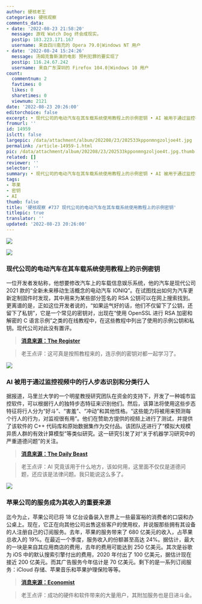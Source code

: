 ```yaml
---
author: 硬核老王
categories: 硬核观察
comments_data:
- date: '2022-08-23 21:58:20'
  message: 游戏 Watch Dog 终会成现实。
  postip: 183.223.171.167
  username: 来自四川南充的 Opera 79.0|Windows NT 用户
- date: '2022-08-24 15:24:26'
  message: 汤姆克鲁斯演的电影 预判犯罪的要实现了
  postip: 116.24.67.242
  username: 来自广东深圳的 Firefox 104.0|Windows 10 用户
count:
  commentnum: 2
  favtimes: 0
  likes: 0
  sharetimes: 0
  viewnum: 2121
date: '2022-08-23 20:26:00'
editorchoice: false
excerpt: • 现代公司的电动汽车在其车载系统使用教程上的示例密钥 • AI 被用于通过监控视频中的行人步态识别和分类行人 • 苹果公司的服务成为其收入的重要来源
fromurl: ''
id: 14959
islctt: false
largepic: /data/attachment/album/202208/23/202533kpponmngzoljoe4t.jpg
permalink: /article-14959-1.html
pic: /data/attachment/album/202208/23/202533kpponmngzoljoe4t.jpg.thumb.jpg
related: []
reviewer: ''
selector: ''
summary: • 现代公司的电动汽车在其车载系统使用教程上的示例密钥 • AI 被用于通过监控视频中的行人步态识别和分类行人 • 苹果公司的服务成为其收入的重要来源
tags:
- 苹果
- 密钥
- AI
thumb: false
title: '硬核观察 #737 现代公司的电动汽车在其车载系统使用教程上的示例密钥'
titlepic: true
translator: ''
updated: '2022-08-23 20:26:00'
---
```


![](/data/attachment/album/202208/23/202533kpponmngzoljoe4t.jpg)


![](/data/attachment/album/202208/23/202542ghyyi5013ng0h35l.jpg)


### 现代公司的电动汽车在其车载系统使用教程上的示例密钥


一位开发者发帖称，他想要修改汽车上的车载信息娱乐系统，他的汽车是现代公司 2021 款的“全新未来移动生活概念的电动汽车 IONIQ”。在试图找出如何为汽车更新定制固件时发现，其中用来为某些部分签名的 RSA 公钥可以在网上搜索找到。更离谱的是，正如这位开发者说的，“如果运气好的话，他们不仅留下了公钥，还留下了私钥”，它是一个常见的密钥对，出现在“使用 OpenSSL 进行 RSA 加密和解密的 C 语言示例”之类的在线教程中，在这些教程中列出了使用的示例公钥和私钥。现代公司对此没有置评。



> 
> **[消息来源：The Register](https://www.theregister.com/2022/08/17/software_developer_cracks_hyundai_encryption/)**
> 
> 
> 



> 
> 老王点评：这可真是按照教程来的，连示例的密钥对都一起学习了。
> 
> 
> 


![](/data/attachment/album/202208/23/202553q5sssijqn2ss80gj.jpg)


### AI 被用于通过监控视频中的行人步态识别和分类行人


据报道，马里兰大学的一个明星教授研究团队在资金的支持下，开发了一种城市监控软件，可以根据行人的独特步态特征来识别他们。然后，该算法将使用这些步态特征将行人分为“好斗”、“害羞”、“冲动”和其他性格。“这些能力将被用来预测每个行人的行为，对监视很有用”。他们在赞助方提供的视频上进行了测试，并提供了该软件的 C++ 代码库和原始数据集作为交付品。该团队还进行了“模拟大规模异质人群的有效计算模型”等类似研究。这一研究引发了对“关于机器学习研究中的严重道德问题”的关注。



> 
> **[消息来源：The Daily Beast](https://www.thedailybeast.com/university-of-maryland-professor-dinesh-manocha-built-surveillance-machine-for-chinas-alibaba)**
> 
> 
> 



> 
> 老王点评：AI 究竟该用于什么地方，该如何用，这里面不仅仅是道德问题，还应该是法律问题。我只能说这么多了。
> 
> 
> 


![](/data/attachment/album/202208/23/202607w31l1fe2ud6w4g1z.jpg)


### 苹果公司的服务成为其收入的重要来源


迄今为止，苹果公司已将 18 亿台设备装入世界上一些最富裕的消费者的口袋和办公桌上。现在，它正在向其他公司出售这些客户的使用权，并说服那些拥有其设备的人注册自己的订阅服务。去年，苹果的服务带来了 680 亿美元的收入，占苹果总收入的 19%。在最近一个季度，服务收入的份额甚至高达 24%。据估计，最大的一块是来自其应用商店的费用，去年的费用可能达到 250 亿美元。其次是谷歌为 iOS 中的默认搜索引擎付出的费用，2020 年付出了 100 亿美元，据估计现在接近 200 亿美元。而其广告服务今年估计是 70 亿美元。剩下的是一系列订阅服务：iCloud 存储、苹果音乐和苹果护理保险等等。



> 
> **[消息来源：Economist](https://www.economist.com/business/2022/07/31/apple-already-sold-everyone-an-iphone-now-what)**
> 
> 
> 



> 
> 老王点评：成功的硬件和软件带来的大量用户，其附加服务也是日进斗金。
> 
> 
>